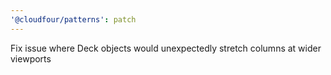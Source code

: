 ```yaml
---
'@cloudfour/patterns': patch
---
```


Fix issue where Deck objects would unexpectedly stretch columns at wider viewports
